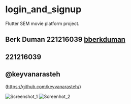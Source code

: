 # login_and_signup

Flutter SEM movie platform project.

## Berk Duman 221216039 [bberkduman](https://github.com/bberkduman)
## 221216039
## @keyvanarasteh

(https://github.com/keyvanarasteh/)


![Screenshot_1](https://1drv.ms/i/s!AqENsi4YJNTY4FWHdhSc_OCtLand?e=x6zIj9)
![Screenhot_2](https://1drv.ms/i/s!AqENsi4YJNTY4FaBbzzFSb8EEmxM?e=PfpF9C)

